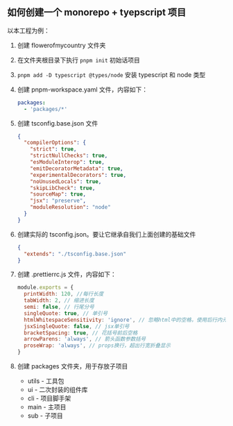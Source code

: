 ## 如何创建一个 monorepo + tyepscript 项目

以本工程为例：

1. 创建 flowerofmycountry 文件夹
2. 在文件夹根目录下执行 `pnpm init` 初始话项目
3. `pnpm add -D typescript @types/node` 安装 typescript 和 node 类型
4. 创建 pnpm-workspace.yaml 文件，内容如下：

   ```yaml
   packages:
     - 'packages/*'
   ```

5. 创建 tsconfig.base.json 文件

   ```json
   {
     "compilerOptions": {
       "strict": true,
       "strictNullChecks": true,
       "esModuleInterop": true,
       "emitDecoratorMetadata": true,
       "experimentalDecorators": true,
       "noUnusedLocals": true,
       "skipLibCheck": true,
       "sourceMap": true,
       "jsx": "preserve",
       "moduleResolution": "node"
     }
   }
   ```

6. 创建实际的 tsconfig.json。要让它继承自我们上面创建的基础文件

   ```json
   {
     "extends": "./tsconfig.base.json"
   }
   ```

7. 创建 .prettierrc.js 文件，内容如下：

   ```js
   module.exports = {
     printWidth: 120, //每行长度
     tabWidth: 2, // 缩进长度
     semi: false, // 行尾分号
     singleQuote: true, // 单引号
     htmlWhitespaceSensitivity: 'ignore', // 忽略html中的空格，使用后行内元素可能会多出空格
     jsxSingleQuote: false, // jsx单引号
     bracketSpacing: true, // 花括号前后空格
     arrowParens: 'always', // 箭头函数参数括号
     proseWrap: 'always', // props换行，超出行宽折叠显示
   }
   ```

8. 创建 packages 文件夹，用于存放子项目

   - utils - 工具包
   - ui - 二次封装的组件库
   - cli - 项目脚手架
   - main - 主项目
   - sub - 子项目
